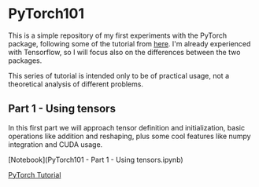 # PyTorch101
This is a simple repository of my first experiments with the PyTorch package, following some of the tutorial from [here](https://pytorch.org/tutorials/beginner/deep_learning_60min_blitz.html).
I'm already experienced with Tensorflow, so I will focus also on the differences between the two packages.

This series of tutorial is intended only to be of practical usage, not a theoretical analysis of different problems.

## Part 1 - Using tensors
In this first part we will approach tensor definition and initialization, basic operations like addition and reshaping, plus some cool features like numpy integration and CUDA usage.

[Notebook](PyTorch101 - Part 1 - Using tensors.ipynb)

[PyTorch Tutorial](https://pytorch.org/tutorials/beginner/blitz/tensor_tutorial.html)
